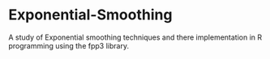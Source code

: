 # Exponential-Smoothing
A study of Exponential smoothing techniques and there implementation in R programming using the fpp3 library.
